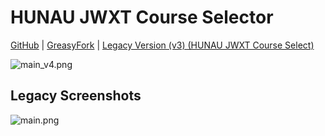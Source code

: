 # HUNAU JWXT Course Selector

[GitHub](https://github.com/lcandy2/user.js) | [GreasyFork](https://greasyfork.org/scripts/483941) | [Legacy Version (v3) (HUNAU JWXT Course Select)](https://github.com/lcandy2/user.js/raw/main/websites/hunau.edu.cn/hunau-jwxt-course-selector/hunau-jwxt-course-select.user.js)

![main_v4.png](https://scriptcat.org/api/v2/resource/image/uTmK2WiDWdaqF8at)

## Legacy Screenshots

![main.png](https://scriptcat.org/api/v2/resource/image/IgHFiCo7KQ5nZR84)
